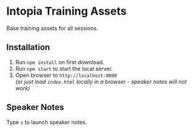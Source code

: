 # Intopia Training Assets
Base training assets for all sessions.

## Installation
1. Run `npm install` on first download.
2. Run `npm start` to start the local server.
3. Open browser to `http://localhost:8000`\
*(or just load `index.html` locally in a browser - speaker notes will not work)*

## Speaker Notes
Type `s` to launch speaker notes.